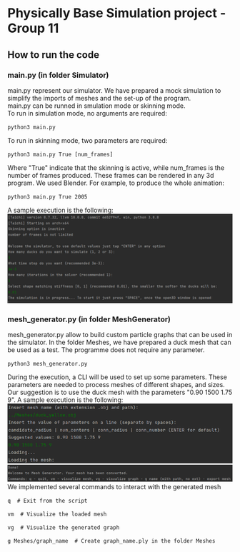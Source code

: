 # Physically Base Simulation project - Group 11
## How to run the code
### main.py (in folder Simulator)
main.py represent our simulator. We have prepared a mock simulation
to simplify the imports of meshes and the set-up of the program.<br/>
main.py can be runned in smulation mode or skinning mode.<br/>
To run in simulation mode, no arguments are required:
```
python3 main.py
```
To run in skinning mode, two parameters are required:
```
python3 main.py True [num_frames]
```
Where "True" indicate that the skinning is active, while num_frames
is the number of frames produced. These frames can be rendered in any 3d
program. We used Blender. For example, to produce the whole animation:
```
python3 main.py True 2005
```
A sample execution is the following:
![alt text](./README_pictures/img3.png)
### mesh_generator.py (in folder MeshGenerator)
mesh_generator.py allow to build custom particle graphs that can be
used in the simulator. In the folder Meshes, we have prepared a duck
mesh that can be used as a test. The programme does not require any
parameter.
```
python3 mesh_generator.py
```
During the execution, a CLI will be used to set up some parameters.
These parameters are needed to process meshes of different shapes,
and sizes. Our suggestion is to use the duck mesh with the parameters
"0.90 1500 1.75 9".
A sample execution is the following:
![alt text](./README_pictures/img1.png)
![alt text](./README_pictures/img2.png)
We implemented several commands to interact with the generated mesh
```
q  # Exit from the script
```
```
vm  # Visualize the loaded mesh
```
```
vg  # Visualize the generated graph
```
```
g Meshes/graph_name  # Create graph_name.ply in the folder Meshes
```
